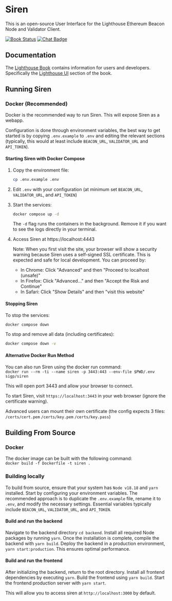 # Siren

This is an open-source User Interface for the Lighthouse Ethereum Beacon Node
and Validator Client.

[![Book Status]][Book Link] [![Chat Badge]][Chat Link]

[Chat Badge]: https://img.shields.io/badge/chat-discord-%237289da
[Chat Link]: https://discord.gg/jpqcHXPRVJ
[Book Status]: https://img.shields.io/badge/user--docs-unstable-informational
[Book Link]: https://lighthouse-book.sigmaprime.io/lighthouse-ui.html
[stable]: https://github.com/sigp/siren/tree/stable
[unstable]: https://github.com/sigp/siren/tree/unstable

## Documentation

The [Lighthouse Book](https://lighthouse-book.sigmaprime.io) contains information for users and
developers. Specifically the [Lighthouse UI](https://lighthouse-book.sigmaprime.io/lighthouse-ui.html) section of the book.

## Running Siren

### Docker (Recommended)

Docker is the recommended way to run Siren. This will expose Siren as a webapp. 

Configuration is done through environment variables, the best way to get started is by copying `.env.example` to `.env` and editing the relevant sections (typically, this would at least include `BEACON_URL`, `VALIDATOR_URL` and `API_TOKEN`).

#### Starting Siren with Docker Compose

1. Copy the environment file:
   ```bash
   cp .env.example .env
   ```

2. Edit `.env` with your configuration (at minimum set `BEACON_URL`, `VALIDATOR_URL`, and `API_TOKEN`)

3. Start the services:
   ```bash
   docker compose up -d
   ```
   The `-d` flag runs the containers in the background. Remove it if you want to see the logs directly in your terminal.

4. Access Siren at https://localhost:4443

   Note: When you first visit the site, your browser will show a security warning because Siren uses a self-signed SSL certificate. This is expected and safe for local development. You can proceed by:
   - In Chrome: Click "Advanced" and then "Proceed to localhost (unsafe)"
   - In Firefox: Click "Advanced..." and then "Accept the Risk and Continue"
   - In Safari: Click "Show Details" and then "visit this website"

#### Stopping Siren

To stop the services:
```bash
docker compose down
```

To stop and remove all data (including certificates):
```bash
docker compose down -v
```

#### Alternative Docker Run Method

You can also run Siren using the docker run command:  
`docker run --rm -ti --name siren -p 3443:443 --env-file $PWD/.env sigp/siren`  

This will open port 3443 and allow your browser to connect. 

To start Siren, visit `https://localhost:3443` in your web browser (ignore the certificate warning). 

Advanced users can mount their own certificate (the config expects 3 files: `/certs/cert.pem` `/certs/key.pem` `/certs/key.pass`)

## Building From Source

### Docker 

The docker image can be built with the following command:  
`docker build -f Dockerfile -t siren .`

### Building locally

To build from source, ensure that your system has `Node v18.18` and `yarn` installed. Start by configuring your environment variables. The recommended approach is to duplicate the `.env.example` file, rename it to `.env`, and modify the necessary settings. Essential variables typically include `BEACON_URL`, `VALIDATOR_URL`, and `API_TOKEN`.

#### Build and run the backend
Navigate to the backend directory `cd backend`. Install all required Node packages by running `yarn`. Once the installation is complete, compile the backend with `yarn build`. Deploy the backend in a production environment, `yarn start:production`. This ensures optimal performance.


#### Build and run the frontend
After initializing the backend, return to the root directory. Install all frontend dependencies by executing `yarn`. Build the frontend using `yarn build`. Start the frontend production server with `yarn start`. 

This will allow you to access siren at `http://localhost:3000` by default.
